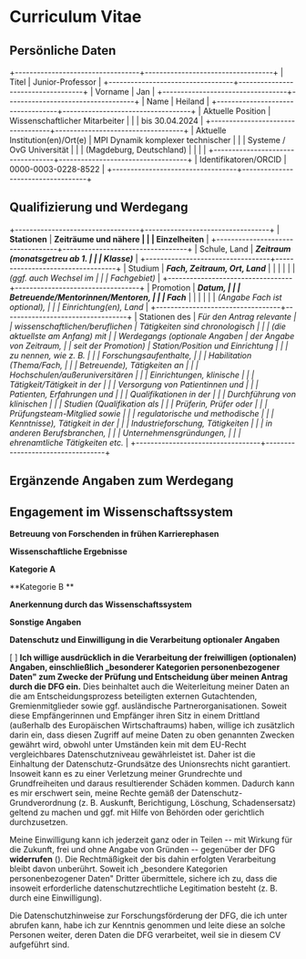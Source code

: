 # Curriculum Vitae

## Persönliche Daten

+----------------------------------+-----------------------------------+
| Titel                            | Junior-Professor                  |
+----------------------------------+-----------------------------------+
| Vorname                          | Jan                               |
+----------------------------------+-----------------------------------+
| Name                             | Heiland                           |
+----------------------------------+-----------------------------------+
| Aktuelle Position                | Wissenschaftlicher Mitarbeiter    |
|                                  | bis 30.04.2024                    |
+----------------------------------+-----------------------------------+
| Aktuelle Institution(en)/Ort(e)  | MPI Dynamik komplexer technischer |
|                                  | Systeme / OvG Universit&auml;t    |
|                                  | (Magdeburg, Deutschland)          |
|                                  |                                   |
+----------------------------------+-----------------------------------+
| Identifikatoren/ORCID            | 0000-0003-0228-8522               |
+----------------------------------+-----------------------------------+


## Qualifizierung und Werdegang

+----------------------------------+----------------------------------+
| **Stationen**                    | **Zeiträume und nähere           |
|                                  | Einzelheiten**                   |
+----------------------------------+----------------------------------+
| Schule, Land                     | ***Zeitraum (monatsgetreu ab 1.  |
|                                  | Klasse)***                       |
+----------------------------------+----------------------------------+
| Studium                          | ***Fach, Zeitraum, Ort, Land***  |
|                                  |                                  |
|                                  | *(ggf. auch Wechsel im           |
|                                  | Fachgebiet)*                     |
+----------------------------------+----------------------------------+
| Promotion                        | ***Datum,                        |
|                                  | Betreuende/Mentorinnen/Mentoren, |
|                                  | Fach***                          |
|                                  |                                  |
|                                  | *(Angabe Fach ist optional),     |
|                                  | Einrichtung(en), Land*           |
+----------------------------------+----------------------------------+
| Stationen des                    | *Für den Antrag relevante        |
| wissenschaftlichen/beruflichen   | Tätigkeiten sind chronologisch   |
|                                  | (die aktuellste am Anfang) mit   |
| Werdegangs *(optionale Angaben   | der Angabe von Zeitraum,         |
| seit der Promotion)*             | Station/Position und Einrichtung |
|                                  | zu nennen, wie z. B.             |
|                                  | Forschungsaufenthalte,           |
|                                  | Habilitation (Thema/Fach,        |
|                                  | Betreuende), Tätigkeiten an      |
|                                  | Hochschulen/außeruniversitären   |
|                                  | Einrichtungen, klinische         |
|                                  | Tätigkeit/Tätigkeit in der       |
|                                  | Versorgung von Patientinnen und  |
|                                  | Patienten, Erfahrungen und       |
|                                  | Qualifikationen in der           |
|                                  | Durchführung von klinischen      |
|                                  | Studien (Qualifikation als       |
|                                  | Prüferin, Prüfer oder            |
|                                  | Prüfungsteam-Mitglied sowie      |
|                                  | regulatorische und methodische   |
|                                  | Kenntnisse), Tätigkeit in der    |
|                                  | Industrieforschung, Tätigkeiten  |
|                                  | in anderen Berufsbranchen,       |
|                                  | Unternehmensgründungen,          |
|                                  | ehrenamtliche Tätigkeiten etc.*  |
+----------------------------------+----------------------------------+

## Ergänzende Angaben zum Werdegang


## Engagement im Wissenschaftssystem


**Betreuung von Forschenden in frühen Karrierephasen**

**Wissenschaftliche Ergebnisse**

**Kategorie A**

**Kategorie B **

**Anerkennung durch das Wissenschaftssystem**

**Sonstige Angaben**


**Datenschutz und Einwilligung in die Verarbeitung optionaler
Angaben**

\[ \] **Ich willige ausdrücklich in die Verarbeitung der freiwilligen
(optionalen) Angaben, einschließlich „besonderer Kategorien
personenbezogener Daten" zum Zwecke der Prüfung und Entscheidung über
meinen Antrag durch die DFG ein.** Dies beinhaltet auch die
Weiterleitung meiner Daten an die am Entscheidungsprozess beteiligten
externen Gutachtenden, Gremienmitglieder sowie ggf. ausländische
Partnerorganisationen. Soweit diese Empfängerinnen und Empfänger ihren
Sitz in einem Drittland (außerhalb des Europäischen Wirtschaftraums)
haben, willige ich zusätzlich darin ein, dass diesen Zugriff auf meine
Daten zu oben genannten Zwecken gewährt wird, obwohl unter Umständen
kein mit dem EU-Recht vergleichbares Datenschutzniveau gewährleistet
ist. Daher ist die Einhaltung der Datenschutz-Grundsätze des
Unionsrechts nicht garantiert. Insoweit kann es zu einer Verletzung
meiner Grundrechte und Grundfreiheiten und daraus resultierender Schäden
kommen. Dadurch kann es mir erschwert sein, meine Rechte gemäß der
Datenschutz-Grundverordnung (z. B. Auskunft, Berichtigung, Löschung,
Schadensersatz) geltend zu machen und ggf. mit Hilfe von Behörden oder
gerichtlich durchzusetzen.

Meine Einwilligung kann ich jederzeit ganz oder in Teilen -- mit Wirkung
für die Zukunft, frei und ohne Angabe von Gründen -- gegenüber der DFG
**widerrufen** (). Die Rechtmäßigkeit der bis dahin erfolgten
Verarbeitung bleibt davon unberührt. Soweit ich „besondere Kategorien
personenbezogener Daten" Dritter übermittele, sichere ich zu, dass die
insoweit erforderliche datenschutzrechtliche Legitimation besteht (z. B.
durch eine Einwilligung).

Die Datenschutzhinweise zur Forschungsförderung der DFG, die ich unter 
abrufen kann, habe ich zur Kenntnis genommen und leite
diese an solche Personen weiter, deren Daten die DFG verarbeitet, weil
sie in diesem CV aufgeführt sind.
